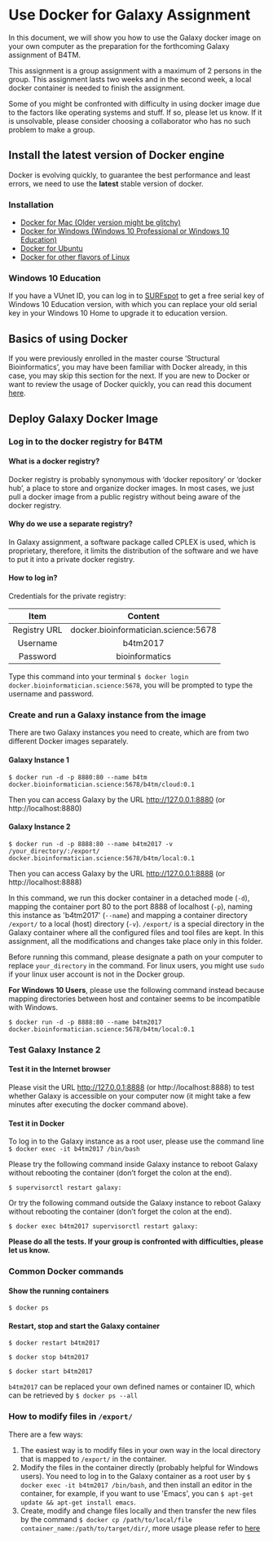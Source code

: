 # Use Docker for Galaxy Assignment

In this document, we will show you how to use the Galaxy docker image on your own computer as the preparation for
the forthcoming Galaxy assignment of B4TM.

This assignment is a group assignment with a maximum of 2 persons in the group. This assignment lasts two weeks
and in the second week, a local docker container is needed to finish the assignment.

Some of you might be confronted with difficulty in using docker image due to the factors like operating systems
and stuff. If so, please let us know. If it is unsolvable, please consider choosing a collaborator who has no such problem to make a group.

## Install the latest version of Docker engine

Docker is evolving quickly, to guarantee the best performance and least errors, we need to use the **latest**
stable version of docker.

### Installation

* [Docker for Mac (Older version might be glitchy)](https://docs.docker.com/docker-for-mac/install/#download-docker-for-mac)
* [Docker for Windows (Windows 10 Professional or Windows 10 Education)](https://docs.docker.com/docker-for-windows/install/)
* [Docker for Ubuntu](https://docs.docker.com/engine/installation/linux/ubuntu/)
* [Docker for other flavors of Linux](https://docs.docker.com/engine/installation/)

### Windows 10 Education

 If you have a VUnet ID, you can log in to [SURFspot](https://www.surfspot.nl/) to get a free serial key of Windows
 10 Education version, with which you can replace your old serial key in your Windows 10 Home to upgrade it to education version.

## Basics of using Docker

 If you were previously enrolled in the master course ‘Structural Bioinformatics’, you may have been familiar with
 Docker already, in this case, you may skip this section for the next. If you are new to Docker or want to
 review the usage of Docker quickly, you can read this document [here](https://docs.google.com/document/d/1QoL_93B-0VRcJdrxjweUV8JQI0Waehz1rMdiCFeWPeo/edit?usp=sharing).

## Deploy Galaxy Docker Image

### Log in to the docker registry for B4TM

#### What is a docker registry?
Docker registry is probably synonymous with ‘docker repository’ or ‘docker hub’, a place to store and organize
docker images. In most cases, we just pull a docker image from a public registry without being aware of the
docker registry.

#### Why do we use a separate registry?
In Galaxy assignment, a software package called CPLEX is used, which is proprietary, therefore,
it limits the distribution of the software and we have to put it into a private docker registry.

#### How to log in?

Credentials for the private registry:

Item         | Content
:----------: | :----------------------------------:
Registry URL | docker.bioinformatician.science:5678
Username     | b4tm2017
Password     | bioinformatics

Type this command into your terminal `$ docker login docker.bioinformatician.science:5678`, you will be prompted
to type the username and password.

### Create and run a Galaxy instance from the image

There are two Galaxy instances you need to create, which are from two different
Docker images separately.

#### Galaxy Instance 1

`$ docker run -d -p 8880:80 --name b4tm docker.bioinformatician.science:5678/b4tm/cloud:0.1`

Then you can access Galaxy by the URL http://127.0.0.1:8880 (or http://localhost:8880)

#### Galaxy Instance 2

`$ docker run -d -p 8888:80 --name b4tm2017 -v /your_directory/:/export/ docker.bioinformatician.science:5678/b4tm/local:0.1`

Then you can access Galaxy by the URL http://127.0.0.1:8888 (or http://localhost:8888) 

In this command, we run this docker container in a detached mode (`-d`), mapping the container port 80 to the port 8888 of localhost (`-p`), naming this instance as 'b4tm2017' (`--name`) and mapping a container directory `/export/` to a local (host) directory (`-v`). `/export/` is a special directory in the Galaxy container where all the configured files and tool files are kept. In this assignment, all the modifications and changes take place only in this folder.

Before running this command, please designate a path on your computer to replace `your_directory` in the command.
For linux users, you might use `sudo` if your linux user account is not in the Docker group.

**For Windows 10 Users**, please use the following command instead because mapping directories between host and container seems to be incompatible with Windows.

`$ docker run -d -p 8888:80 --name b4tm2017 docker.bioinformatician.science:5678/b4tm/local:0.1`

### Test Galaxy Instance 2

#### Test it in the Internet browser

Please visit the URL http://127.0.0.1:8888 (or http://localhost:8888) to test whether Galaxy is accessible on your computer now
(it might take a few minutes after executing the docker command above).

#### Test it in Docker

To log in to the Galaxy instance as a root user, please use the command line `$ docker exec -it b4tm2017 /bin/bash`

Please try the following command inside Galaxy instance to reboot Galaxy without rebooting the container (don’t forget the colon at the end).

```
$ supervisorctl restart galaxy:
```

Or try the following command outside the Galaxy instance to reboot Galaxy without rebooting the container (don’t forget the colon at the end).

```
$ docker exec b4tm2017 supervisorctl restart galaxy:
```

**Please do all the tests. If your group is confronted with difficulties, please let us know.**

### Common Docker commands

#### Show the running containers
```
$ docker ps
```
#### Restart, stop and start the Galaxy container
```
$ docker restart b4tm2017

$ docker stop b4tm2017

$ docker start b4tm2017
```
`b4tm2017` can be replaced your own defined names or container ID, which can be retrieved by `$ docker ps --all`

### How to modify files in `/export/`

There are a few ways:

1. The easiest way is to modify files in your own way in the local directory that is mapped to `/export/` in the container.
2. Modify the files in the container directly (probably helpful for Windows users). You need to log in to the Galaxy container as a root user by `$ docker exec -it b4tm2017 /bin/bash`, and then install an editor in the container, for example, if you want to use 'Emacs', you can `$ apt-get update && apt-get install emacs`.
3. Create, modify and change files locally and then transfer the new files by the command `$ docker cp /path/to/local/file container_name:/path/to/target/dir/`, more usage please refer to [here](https://docs.docker.com/engine/reference/commandline/cp/)
